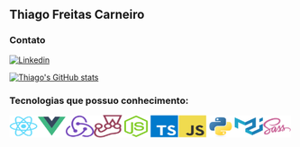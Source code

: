
  ## Thiago Freitas Carneiro


### Contato
[![Linkedin](https://img.shields.io/badge/LinkedIn-0077B5?style=for-the-badge&logo=linkedin&logoColor=white)](https://www.linkedin.com/in/thiago-freitas-carneiro-39359270/)

[![Thiago's GitHub stats](https://github-readme-stats.vercel.app/api?username=thiagofreitascarneiro&hide=prs,contribs&count_private=true&show_icons=true&theme=tokyonight)](https://github.com/thiagofreitascarneiro/)
</br>

### Tecnologias que possuo conhecimento:
 <div style="display:flex">

<img align="center" alt="react" height="40" width="50" src="https://raw.githubusercontent.com/devicons/devicon/master/icons/react/react-original.svg">
<img align="center" alt="typescript" height="40" width="50" src="https://raw.githubusercontent.com/devicons/devicon/master/icons/vuejs/vuejs-original.svg">
<img align="center" alt="redux" height="40" width="50" src="https://raw.githubusercontent.com/devicons/devicon/master/icons/redux/redux-original.svg">
<img align="center" alt="jest" height="40" width="50" src="https://raw.githubusercontent.com/devicons/devicon/master/icons/jest/jest-plain.svg">

<img align="center" alt="nodejs" height="40" width="50" src="https://raw.githubusercontent.com/devicons/devicon/master/icons/nodejs/nodejs-original.svg">

<img align="center" alt="typescript" height="40" width="50" src="https://raw.githubusercontent.com/devicons/devicon/master/icons/typescript/typescript-original.svg">
<img align="center" alt="typescript" height="40" width="50" src="https://raw.githubusercontent.com/devicons/devicon/master/icons/javascript/javascript-original.svg">
<img align="center" alt="typescript" height="40" width="50" src="https://raw.githubusercontent.com/devicons/devicon/master/icons/python/python-original.svg">

<img align="center" alt="materialui" height="40" width="50" src="https://raw.githubusercontent.com/devicons/devicon/master/icons/materialui/materialui-original.svg">
<img align="center" alt="materialui" height="40" width="50" src="https://raw.githubusercontent.com/devicons/devicon/master/icons/sass/sass-original.svg">


</div>




 




